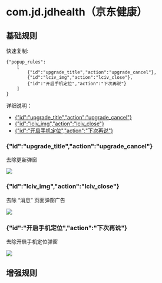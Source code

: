 # com.jd.jdhealth（京东健康）

## 基础规则

快速复制:
```
{"popup_rules":
    [
        {"id":"upgrade_title","action":"upgrade_cancel"},
        {"id":"lciv_img","action":"lciv_close"},
        {"id":"开启手机定位","action":"下次再说"}
    ]
}
```
详细说明：
- [{"id":"upgrade_title","action":"upgrade_cancel"}](#idupgrade_titleactionupgrade_cancel)
- [{"id":"lciv_img","action":"lciv_close"}](#idlciv_imgactionlciv_close)
- [{"id":"开启手机定位","action":"下次再说"}](#id开启手机定位action下次再说)

### {"id":"upgrade_title","action":"upgrade_cancel"}
去除更新弹窗

![](./assets/更新弹窗.jpg)

### {"id":"lciv_img","action":"lciv_close"}
去除 “消息” 页面弹窗广告

![](./assets/消息页面弹窗广告.jpg)

### {"id":"开启手机定位","action":"下次再说"}
去除开启手机定位弹窗

![](./assets/开启手机定位弹窗.jpg)

## 增强规则
